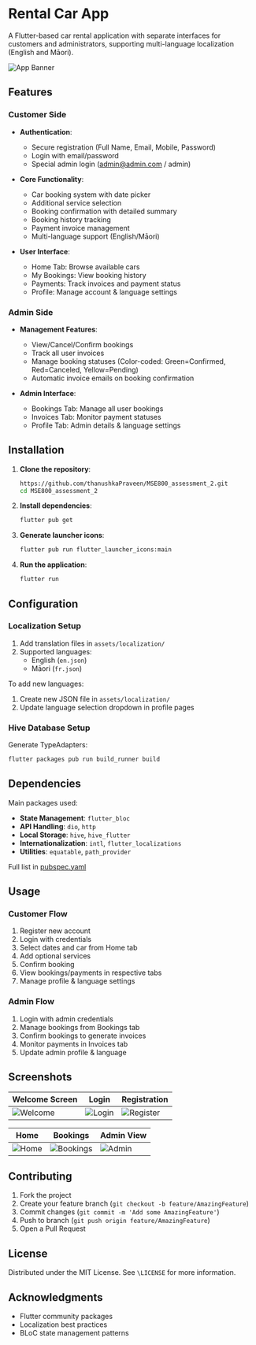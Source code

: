 # Rental Car App

A Flutter-based car rental application with separate interfaces for customers and administrators, supporting multi-language localization (English and Māori).

![App Banner](assets/bg_image.png)

## Features

### Customer Side
- **Authentication**:
  - Secure registration (Full Name, Email, Mobile, Password)
  - Login with email/password
  - Special admin login (admin@admin.com / admin)

- **Core Functionality**:
  - Car booking system with date picker
  - Additional service selection
  - Booking confirmation with detailed summary
  - Booking history tracking
  - Payment invoice management
  - Multi-language support (English/Māori)

- **User Interface**:
  - Home Tab: Browse available cars
  - My Bookings: View booking history
  - Payments: Track invoices and payment status
  - Profile: Manage account & language settings

### Admin Side
- **Management Features**:
  - View/Cancel/Confirm bookings
  - Track all user invoices
  - Manage booking statuses (Color-coded: Green=Confirmed, Red=Canceled, Yellow=Pending)
  - Automatic invoice emails on booking confirmation

- **Admin Interface**:
  - Bookings Tab: Manage all user bookings
  - Invoices Tab: Monitor payment statuses
  - Profile Tab: Admin details & language settings

## Installation

1. **Clone the repository**:
   ```bash
   https://github.com/thanushkaPraveen/MSE800_assessment_2.git
   cd MSE800_assessment_2
   ```

2. **Install dependencies**:
   ```bash
   flutter pub get
   ```

3. **Generate launcher icons**:
   ```bash
   flutter pub run flutter_launcher_icons:main
   ```

4. **Run the application**:
   ```bash
   flutter run
   ```

## Configuration

### Localization Setup
1. Add translation files in `assets/localization/`
2. Supported languages:
    - English (`en.json`)
    - Māori (`fr.json`)

To add new languages:
1. Create new JSON file in `assets/localization/`
2. Update language selection dropdown in profile pages

### Hive Database Setup
Generate TypeAdapters:
```bash
flutter packages pub run build_runner build
```

## Dependencies

Main packages used:
- **State Management**: `flutter_bloc`
- **API Handling**: `dio`, `http`
- **Local Storage**: `hive`, `hive_flutter`
- **Internationalization**: `intl`, `flutter_localizations`
- **Utilities**: `equatable`, `path_provider`

Full list in [pubspec.yaml](pubspec.yaml)

## Usage

### Customer Flow
1. Register new account
2. Login with credentials
3. Select dates and car from Home tab
4. Add optional services
5. Confirm booking
6. View bookings/payments in respective tabs
7. Manage profile & language settings

### Admin Flow
1. Login with admin credentials
2. Manage bookings from Bookings tab
3. Confirm bookings to generate invoices
4. Monitor payments in Invoices tab
5. Update admin profile & language

## Screenshots

| Welcome Screen | Login | Registration |
|----------------|-------|--------------|
| ![Welcome](screenshots/welcome.png) | ![Login](screenshots/login.png) | ![Register](screenshots/register.png) |

| Home | Bookings | Admin View |
|------|----------|------------|
| ![Home](screenshots/home.png) | ![Bookings](screenshots/bookings.png) | ![Admin](screenshots/admin.png) |

## Contributing

1. Fork the project
2. Create your feature branch (`git checkout -b feature/AmazingFeature`)
3. Commit changes (`git commit -m 'Add some AmazingFeature'`)
4. Push to branch (`git push origin feature/AmazingFeature`)
5. Open a Pull Request

## License

Distributed under the MIT License. See `\LICENSE` for more information.

## Acknowledgments

- Flutter community packages
- Localization best practices
- BLoC state management patterns
```
